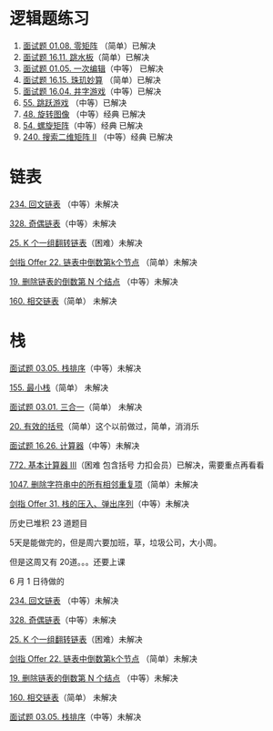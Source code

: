 # 逻辑题练习

1. [面试题 01.08. 零矩阵](https://leetcode-cn.com/problems/zero-matrix-lcci/) （简单）已解决
2. [面试题 16.11. 跳水板](https://leetcode-cn.com/problems/diving-board-lcci/)（简单）已解决
3. [面试题 01.05. 一次编辑](https://leetcode-cn.com/problems/one-away-lcci/)（中等） 已解决
4. [面试题 16.15. 珠玑妙算](https://leetcode-cn.com/problems/master-mind-lcci/) （简单）已解决
5. [面试题 16.04. 井字游戏](https://leetcode-cn.com/problems/tic-tac-toe-lcci/)（中等）已解决
6. [55. 跳跃游戏](https://leetcode-cn.com/problems/jump-game/) （中等）已解决
7. [48. 旋转图像](https://leetcode-cn.com/problems/rotate-image/) （中等）经典 已解决
8. [54. 螺旋矩阵](https://leetcode-cn.com/problems/spiral-matrix/)（中等）经典 已解决
9. [240. 搜索二维矩阵 II](https://leetcode-cn.com/problems/search-a-2d-matrix-ii/) （中等）经典 已解决

# 链表

[234. 回文链表](https://leetcode-cn.com/problems/palindrome-linked-list/) （中等）未解决

[328. 奇偶链表](https://leetcode-cn.com/problems/odd-even-linked-list/)（中等）未解决

[25. K 个一组翻转链表](https://leetcode-cn.com/problems/reverse-nodes-in-k-group/)（困难）未解决

[剑指 Offer 22. 链表中倒数第k个节点](https://leetcode-cn.com/problems/lian-biao-zhong-dao-shu-di-kge-jie-dian-lcof/) （简单）未解决

[19. 删除链表的倒数第 N 个结点](https://leetcode-cn.com/problems/remove-nth-node-from-end-of-list/) （中等）未解决

[160. 相交链表](https://leetcode-cn.com/problems/intersection-of-two-linked-lists/)（简单） 未解决

# 栈

[面试题 03.05. 栈排序](https://leetcode-cn.com/problems/sort-of-stacks-lcci/)（中等）未解决

[155. 最小栈](https://leetcode-cn.com/problems/min-stack/)（简单） 未解决

[面试题 03.01. 三合一](https://leetcode-cn.com/problems/three-in-one-lcci/)（简单）  未解决

[20. 有效的括号](https://leetcode-cn.com/problems/valid-parentheses/)（简单）这个以前做过，简单，消消乐

[面试题 16.26. 计算器](https://leetcode-cn.com/problems/calculator-lcci/)（中等）未解决

[772. 基本计算器 III](https://leetcode-cn.com/problems/basic-calculator-iii/)（困难 包含括号 力扣会员）已解决，需要重点再看看

[1047. 删除字符串中的所有相邻重复项](https://leetcode-cn.com/problems/remove-all-adjacent-duplicates-in-string/)（简单）未解决

[剑指 Offer 31. 栈的压入、弹出序列](https://leetcode-cn.com/problems/zhan-de-ya-ru-dan-chu-xu-lie-lcof/)（中等）未解决

历史已堆积 23 道题目

5天是能做完的，但是周六要加班，草，垃圾公司，大小周。

但是这周又有 20道。。。还要上课



6 月 1 日待做的

[234. 回文链表](https://leetcode-cn.com/problems/palindrome-linked-list/) （中等）未解决

[328. 奇偶链表](https://leetcode-cn.com/problems/odd-even-linked-list/)（中等）未解决

[25. K 个一组翻转链表](https://leetcode-cn.com/problems/reverse-nodes-in-k-group/)（困难）未解决

[剑指 Offer 22. 链表中倒数第k个节点](https://leetcode-cn.com/problems/lian-biao-zhong-dao-shu-di-kge-jie-dian-lcof/) （简单）未解决

[19. 删除链表的倒数第 N 个结点](https://leetcode-cn.com/problems/remove-nth-node-from-end-of-list/) （中等）未解决

[160. 相交链表](https://leetcode-cn.com/problems/intersection-of-two-linked-lists/)（简单） 未解决

[面试题 03.05. 栈排序](https://leetcode-cn.com/problems/sort-of-stacks-lcci/)（中等）未解决
